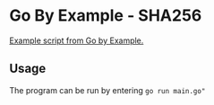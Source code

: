 # Go By Example - SHA256

[Example script from Go by Example.](https://gobyexample.com/sha256-hashes)

## Usage

The program can be run by entering `go run main.go"`